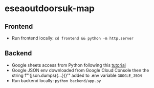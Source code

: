 # eseaoutdoorsuk-map

## Frontend
- Run frontend locally: `cd frontend && python -m http.server`

## Backend
- Google sheets access from Python following this [tutorial](https://www.datacamp.com/tutorial/how-to-analyze-data-in-google-sheets-with-python-a-step-by-step-guide)
- Google JSON env downloaded from Google Cloud Console then the string f"'{json.dumps({...})}'" added to .env variable `GOOGLE_JSON`
- Run backend locally: `python backend/app.py`